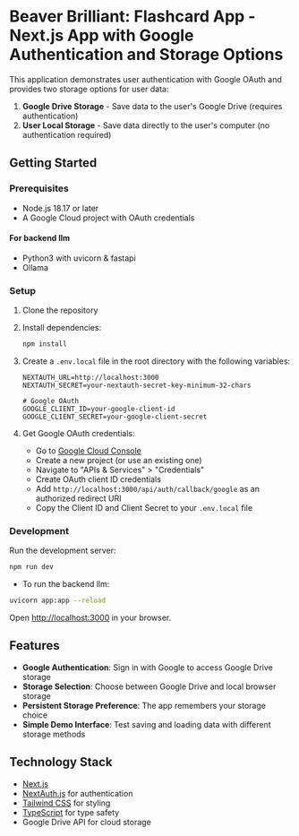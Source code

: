 # Beaver Brilliant: Flashcard App - Next.js App with Google Authentication and Storage Options

This application demonstrates user authentication with Google OAuth and provides two storage options for user data:

1. **Google Drive Storage** - Save data to the user's Google Drive (requires authentication)
2. **User Local Storage** - Save data directly to the user's computer (no authentication required)

## Getting Started

### Prerequisites

- Node.js 18.17 or later
- A Google Cloud project with OAuth credentials
#### For backend llm
- Python3 with uvicorn & fastapi
- Ollama

### Setup

1. Clone the repository
2. Install dependencies:
   ```bash
   npm install
   ```
3. Create a `.env.local` file in the root directory with the following variables:
   ```
   NEXTAUTH_URL=http://localhost:3000
   NEXTAUTH_SECRET=your-nextauth-secret-key-minimum-32-chars
   
   # Google OAuth
   GOOGLE_CLIENT_ID=your-google-client-id
   GOOGLE_CLIENT_SECRET=your-google-client-secret
   ```

4. Get Google OAuth credentials:
   - Go to [Google Cloud Console](https://console.cloud.google.com/)
   - Create a new project (or use an existing one)
   - Navigate to "APIs & Services" > "Credentials"
   - Create OAuth client ID credentials
   - Add `http://localhost:3000/api/auth/callback/google` as an authorized redirect URI
   - Copy the Client ID and Client Secret to your `.env.local` file

### Development

Run the development server:

```bash
npm run dev
```
- To run the backend llm:
```bash
uvicorn app:app --reload
```

Open [http://localhost:3000](http://localhost:3000) in your browser.

## Features

- **Google Authentication**: Sign in with Google to access Google Drive storage
- **Storage Selection**: Choose between Google Drive and local browser storage
- **Persistent Storage Preference**: The app remembers your storage choice
- **Simple Demo Interface**: Test saving and loading data with different storage methods

## Technology Stack

- [Next.js](https://nextjs.org/)
- [NextAuth.js](https://next-auth.js.org/) for authentication
- [Tailwind CSS](https://tailwindcss.com/) for styling
- [TypeScript](https://www.typescriptlang.org/) for type safety
- Google Drive API for cloud storage
